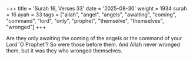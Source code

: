 +++
title = 'Surah 16, Verses 33'
date = '2025-08-30'
weight = 1934
surah = 16
ayah = 33
tags = ["allah", "angel", "angels", "awaiting", "coming", "command", "lord", "only", "prophet", "themselve", "themselves", "wronged"]
+++

Are they only awaiting the coming of the angels or the command of your Lord ˹O Prophet˺? So were those before them. And Allah never wronged them, but it was they who wronged themselves.